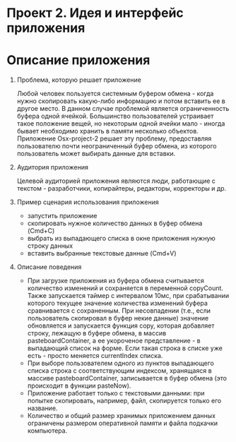 Проект 2. Идея и интерфейс приложения
=====================================

Описание приложения
===================

1.  Проблема, которую решает приложение

    Любой человек пользуется системным буфером обмена - когда нужно скопировать
    какую-либо информацию и потом вставить ее в другое место. В данном случае
    проблемой является ограниченность буфера одной ячейкой. Большинство
    пользователей устраивает такое положение вещей, но некоторым одной ячейки
    мало - иногда бывает необходимо хранить в памяти несколько объектов.
    Приложение Osx-project-2 решает эту проблему, предоставляя пользователю
    почти неограниченный буфер обмена, из которого пользователь может выбирать
    данные для вставки.

2.  Аудитория приложения

    Целевой аудиторией приложения являются люди, работающие с текстом -
    разработчики, копирайтеры, редакторы, корректоры и др.

3.  Пример сценария использования приложения

	* запустить приложение	
	* скопировать нужное количество данных в буфер обмена (Cmd+C)
	* выбрать из выпадающего списка в окне приложения нужную строку данных
	* вставить выбранные текстовые данные (Cmd+V)

4. Описание поведения 

	* При загрузке приложения из буфера обмена считывается количество изменений и сохраняется в переменной copyCount. Также запускается таймер с интервалом 10мс, при срабатывании которого текущее значение количества изменений буфера сравнивается с сохраненным. При несовпадении (т.е., если пользователь скопировал в буфер некие данные) значение обновляется и запускается функция copy, которая добавляет строку, лежащую в буфере обмена, в массив pasteboardContainer, а ее укороченое представление - в выпадающий список на форме. Если такая строка в списке уже есть - просто меняется currentIndex списка. 
	* При выборе пользователем одного из пунктов выпадающего списка строка с соответствующим индексом, хранящаяся в массиве pasteboardContainer, записывается в буфер обмена (это происходит в функции pasteNow). 
	* Приложение работает только с текстовыми данными: при попытке скопировать, например, файл, скопируется только его название. 
	* Количество и общий размер хранимых приложением данных ограничены размером оперативной памяти и файла подкачки компьютера.
